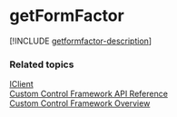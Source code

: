 # getFormFactor

[!INCLUDE [getformfactor-description](includes/getformfactor-description.md)]

### Related topics

[IClient](../iclient.md)<br />
[Custom Control Framework API Reference](../index.md)<br />
[Custom Control Framework Overview](../../custom-control-framework-overview.md)<br />